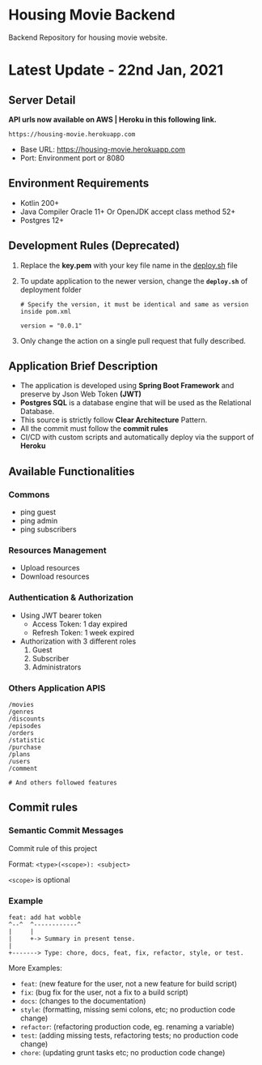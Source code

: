 # Housing Movie Backend
Backend Repository for housing movie website.

# Latest Update - 22nd Jan, 2021

## Server Detail
**API urls now available on AWS | Heroku in this following link.**
```
https://housing-movie.herokuapp.com
```

- Base URL: https://housing-movie.herokuapp.com
- Port: Environment port or 8080

## Environment Requirements
- Kotlin 200+
- Java Compiler Oracle 11+ Or OpenJDK accept class method 52+
- Postgres 12+

## Development Rules (Deprecated)

1. Replace the **key.pem** with your key file name in the [deploy.sh](./deployment_scripts/deploy.sh) file

2. To update application to the newer version, change the **`deploy.sh`** of deployment folder 
    ```
    # Specify the version, it must be identical and same as version inside pom.xml
   
    version = "0.0.1"

3. Only change the action on a single pull request that fully described.

## Application Brief Description

- The application is developed using **Spring Boot Framework** and preserve by Json Web Token **(JWT)** 
- **Postgres SQL** is a database engine that will be used as the Relational Database. 
- This source is strictly follow **Clear Architecture** Pattern.
- All the commit must follow the **commit rules**
- CI/CD with custom scripts and automatically deploy via the support of **Heroku**
## Available Functionalities

### Commons
   - ping guest
   - ping admin
   - ping subscribers
   
### Resources Management
   - Upload resources
   - Download resources
   
### Authentication & Authorization
   - Using JWT bearer token
      - Access Token: 1 day expired
      - Refresh Token: 1 week expired
   - Authorization with 3 different roles
      1. Guest
      2. Subscriber
      3. Administrators
   
### Others Application APIS
   ```
   /movies
   /genres
   /discounts
   /episodes
   /orders
   /statistic
   /purchase
   /plans
   /users
   /comment
   
   # And others followed features
   ```

## Commit rules

### Semantic Commit Messages

Commit rule of this project

Format: `<type>(<scope>): <subject>`

`<scope>` is optional

### Example

```
feat: add hat wobble
^--^  ^------------^
|     |
|     +-> Summary in present tense.
|
+-------> Type: chore, docs, feat, fix, refactor, style, or test.
```

More Examples:

- `feat`: (new feature for the user, not a new feature for build script)
- `fix`: (bug fix for the user, not a fix to a build script)
- `docs`: (changes to the documentation)
- `style`: (formatting, missing semi colons, etc; no production code change)
- `refactor`: (refactoring production code, eg. renaming a variable)
- `test`: (adding missing tests, refactoring tests; no production code change)
- `chore`: (updating grunt tasks etc; no production code change)

